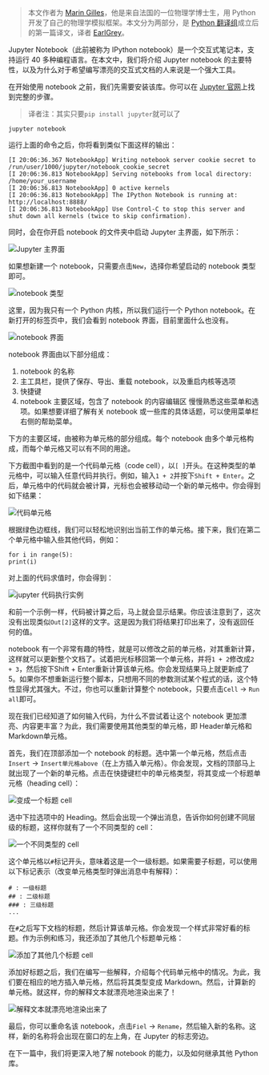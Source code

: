 > 本文作者为 [Marin Gilles](https://hub.packtpub.com/getting-started-jupyter-notebook-part-1/)，他是来自法国的一位物理学博士生，用 Python 开发了自己的物理学模拟框架。本文分为两部分，是 [Python 翻译组](https://github.com/PythonTG/PythonTG)成立后的第一篇译文，译者 [EarlGrey](http://codingpy.com/)。


Jupyter Notebook（此前被称为 IPython notebook）是一个交互式笔记本，支持运行 40 多种编程语言。在本文中，我们将介绍 Jupyter notebook 的主要特性，以及为什么对于希望编写漂亮的交互式文档的人来说是一个强大工具。

在开始使用 notebook 之前，我们先需要安装该库。你可以在 [Jupyter 官网](https://jupyter.readthedocs.io/en/latest/install.html)上找到完整的步骤。

> 译者注：其实只要`pip install jupyter`就可以了

	jupyter notebook

运行上面的命令之后，你将看到类似下面这样的输出：

	[I 20:06:36.367 NotebookApp] Writing notebook server cookie secret to /run/user/1000/jupyter/notebook_cookie_secret
	[I 20:06:36.813 NotebookApp] Serving notebooks from local directory: /home/your_username
	[I 20:06:36.813 NotebookApp] 0 active kernels
	[I 20:06:36.813 NotebookApp] The IPython Notebook is running at: http://localhost:8888/
	[I 20:06:36.813 NotebookApp] Use Control-C to stop this server and shut down all kernels (twice to skip confirmation).

同时，会在你开启 notebook 的文件夹中启动 Jupyter 主界面，如下所示：

![Jupyter 主界面](http://ww3.sinaimg.cn/mw690/006faQNTgw1f63kcy3kzgj30id05g3yo.jpg)

如果想新建一个 notebook，只需要点击`New`，选择你希望启动的 notebook 类型即可。

![notebook 类型](http://ww2.sinaimg.cn/mw690/006faQNTgw1f63kcysz5cj30id09t3yr.jpg)

这里，因为我只有一个 Python 内核，所以我们运行一个 Python notebook。在新打开的标签页中，我们会看到 notebook 界面，目前里面什么也没有。

 ![notebook 界面](http://ww3.sinaimg.cn/mw690/006faQNTgw1f63kcyznzzj30id04iweq.jpg)

notebook 界面由以下部分组成：

1. notebook 的名称
2. 主工具栏，提供了保存、导出、重载 notebook，以及重启内核等选项
3. 快捷键
4. notebook 主要区域，包含了 notebook 的内容编辑区
慢慢熟悉这些菜单和选项。如果想要详细了解有关 notebook 或一些库的具体话题，可以使用菜单栏右侧的帮助菜单。

下方的主要区域，由被称为单元格的部分组成。每个 notebook 由多个单元格构成，而每个单元格又可以有不同的用途。

下方截图中看到的是一个代码单元格（code cell），以`[ ]`开头。在这种类型的单元格中，可以输入任意代码并执行。例如，输入`1 + 2`并按下`Shift + Enter`。之后，单元格中的代码就会被计算，光标也会被移动动一个新的单元格中。你会得到如下结果：

![代码单元格](http://ww4.sinaimg.cn/mw690/006faQNTgw1f63kcyxn32j30id05yq39.jpg)

根据绿色边框线，我们可以轻松地识别出当前工作的单元格。接下来，我们在第二个单元格中输入些其他代码，例如：

	for i in range(5):
    print(i)
对上面的代码求值时，你会得到：

![jupyter 代码执行实例](http://ww1.sinaimg.cn/mw690/006faQNTgw1f63kcz8s4tj30id09kdgd.jpg)

和前一个示例一样，代码被计算之后，马上就会显示结果。你应该注意到了，这次没有出现类似`Out[2]`这样的文字。这是因为我们将结果打印出来了，没有返回任何的值。

notebook 有一个非常有趣的特性，就是可以修改之前的单元格，对其重新计算，这样就可以更新整个文档了。试着把光标移回第一个单元格，并将`1 + 2`修改成`2 + 3`，然后按下Shift + Enter重新计算该单元格。你会发现结果马上就更新成了 5。如果你不想重新运行整个脚本，只想用不同的参数测试某个程式的话，这个特性显得尤其强大。不过，你也可以重新计算整个 notebook，只要点击`Cell` -> `Run all`即可。

现在我们已经知道了如何输入代码，为什么不尝试着让这个 notebook 更加漂亮、内容更丰富？为此，我们需要使用其他类型的单元格，即 Header单元格和 Markdown单元格。

首先，我们在顶部添加一个 notebook 的标题。选中第一个单元格，然后点击`Insert` -> `Insert单元格above`（在上方插入单元格）。你会发现，文档的顶部马上就出现了一个新的单元格。点击在快捷键栏中的单元格类型，将其变成一个标题单元格（heading cell）：

![变成一个标题 cell](http://ww2.sinaimg.cn/mw690/006faQNTgw1f63kczy7xuj30id00umx0.jpg)

选中下拉选项中的 Heading。然后会出现一个弹出消息，告诉你如何创建不同层级的标题，这样你就有了一个不同类型的 cell：

![一个不同类型的 cell](http://ww2.sinaimg.cn/mw690/006faQNTgw1f63kd03mnqj30id035q2s.jpg)

这个单元格以`#`标记开头，意味着这是一个一级标题。如果需要子标题，可以使用以下标记表示（改变单元格类型时弹出消息中有解释）：

	# : 一级标题
	## : 二级标题
	### : 三级标题
	...
在`#`之后写下文档的标题，然后计算该单元格。你会发现一个样式非常好看的标题。作为示例和练习，我还添加了其他几个标题单元格：

![添加了其他几个标题 cell](http://ww2.sinaimg.cn/mw690/006faQNTgw1f63kd06rzgj30id0bnwex.jpg)

添加好标题之后，我们在编写一些解释，介绍每个代码单元格中的情况。为此，我们要在相应的地方插入单元格，然后将其类型变成 Markdown。然后，计算新的单元格。就这样，你的解释文本就漂亮地渲染出来了！

![解释文本就漂亮地渲染出来了](http://ww1.sinaimg.cn/mw690/006faQNTgw1f63kd0oq8gj30id0dtwf4.jpg)

最后，你可以重命名该 notebook，点击`Fiel` -> `Rename`，然后输入新的名称。这样，新的名称将会出现在窗口的左上角，在 Jupyter 的标志旁边。

在下一篇中，我们将更深入地了解 notebook 的能力，以及如何继承其他 Python 库。

